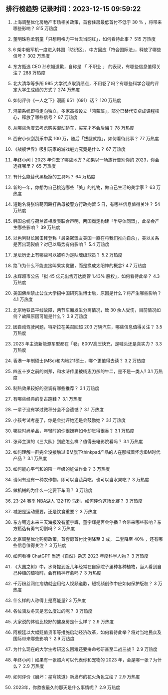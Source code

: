 
## 排行榜趋势 记录时间：2023-12-15 09:59:22
  
  1. 上海调整优化房地产市场相关政策，首套住房最低首付不低于 30 % ，将带来哪些影响？ 815 万热度
    
  2. 董明珠称孟羽童「只想用格力平台去当网红」，如何看待此事？ 515 万热度
    
  3. 6 架中俄军机一度进入韩国「防识区」，中方回应「符合国际法」，释放了哪些信号？ 302 万热度
    
  4. 东方甄选  CEO  孙东旭道歉，自称是 「 不职业 」 的表现，有哪些信息值得关注？ 288 万热度
    
  5. 北大清华等多所 985 大学试点取消绩点，不用卷了吗？有哪些科学合理的评定大学生成绩的方式？ 274 万热度
    
  6. 如何评价《一人之下》漫画 651（691）话？ 120 万热度
    
  7. 鸿蒙系统即将走向独立，多家高校设立「鸿蒙班」，部分已替代安卓成课程核心，释放了哪些信号？ 87 万热度
    
  8. 从哪些角度去考虑购买混动轿车，买完才不会后悔？ 78 万热度
    
  9. 西安小伙刮刮乐中奖 100 万，随后「拔腿就跑」，如何看待此事？ 77 万热度
    
  10. 《战舰世界》吸引玩家的游戏魅力究竟是什么？ 67 万热度
    
  11. 年终小问｜2023 年你去了哪些地方？如果以一场旅行告别你的 2023，你会选择哪里？ 65 万热度
    
  12. 有什么能替代黑板擦的工具吗？ 64 万热度
    
  13. 新的一年，你想为自己挑选哪些「美」的礼物，做自己生活的美学家？ 63 万热度
    
  14. 短跑名将张培萌因殴打岳母被警方行政拘留 5 日，有哪些信息值得关注？ 54 万热度
    
  15. 韩国总统与荷兰首相发表联合声明，两国商定构建「半导体同盟」，此举会产生哪些影响？ 39 万热度
    
  16. 以色列财长回击拜登称「最亲密盟友美国一直在将我们推向自杀」，美以关系是否出现裂痕？对巴以局势有何影响？ 5.4 万热度
    
  17. 足坛历史上有哪些可以被称为是队魂级球员？ 5.2 万热度
    
  18. 路飞为什么不能直接叫果实觉醒，而是换成太阳神的概念? 4.7 万热度
    
  19. 永辉超市公告「拟 45 亿元出售万达商管 1.43% 股权」，如何看待此举？ 4.3 万热度
    
  20. 美国佛州禁止公立大学招中国研究生博士后，原因是什么？将产生哪些影响？ 4.1 万热度
    
  21. 北京地铁昌平线故障，两节车厢发生分离情况，致 30 余人受伤，目前情况如何？故障原因可能是什么？ 3.9 万热度
    
  22. 因自动驾驶问题，特斯拉在美召回超 203 万辆汽车，哪些信息值得关注？ 3.5 万热度
    
  23. 2023 年主流新能源车型都在「卷」800V高压快充，是噱头还是真实力？ 3.3 万热度
    
  24. 香港一年制硕士(MSc)和内地211硕士，哪个更值得去读？ 3.2 万热度
    
  25. 四五十岁之前的刘邦，和水浒传里被杨志刀杀的牛二，是不是一类人? 3.1 万热度
    
  26. 制热效果较好的空调有哪些推荐？ 3.1 万热度
    
  27. 有哪些经典的复古跑鞋？ 3.1 万热度
    
  28. 一辈子没有学过微积分会不会遗憾？ 3.1 万热度
    
  29. 小孩考试考差了，你是会批评她还是会鼓励她？ 3.1 万热度
    
  30. 哪些时尚单品，年轻时的你很嫌弃如今却觉得很香？ 3.1 万热度
    
  31. 张译主演的《三大队》到底怎么样？值得去电影院看吗？ 3.1 万热度
    
  32. 如何理解一群完全没接触过IBM旗下thinkpad产品的人在那喊着怀念IBM时代产品？ 3.1 万热度
    
  33. 如何能心平气和的陪一年级的娃做作业？ 3 万热度
    
  34. 请问有没有一种农作物，即可以当蔬菜吃，也可以当水果吃？ 3 万热度
    
  35. 做机械的为什么一定要下车间？ 3 万热度
    
  36. 23-24 赛季 NBA湖人 122:119 马刺，如何评价这场比赛？ 3 万热度
    
  37. 减肥是运动重要，还是饮食重要？ 3 万热度
    
  38. 东方甄选未来三天海报没有董宇辉，董宇辉是否会停播？会带来哪些影响？东方甄选有勇气切割吗？ 3 万热度
    
  39. 北京调整优化购房政策，首套房首付比例降至 3 成， 二套降至 40% ，还有哪些信息值得关注？ 3 万热度
    
  40. 如何看待 ChatGPT 当选《自然》杂志 2023 年度科学人物？ 3 万热度
    
  41. 《大国之树》中，水哥提到近几年经常在自家院子里种各种植物，当人看到自己种植的植物时，会有精神疗愈吗？ 3 万热度
    
  42. 千万粉丝网红痞幼就盗用他人视频道歉，短视频创作中应如何保护版权？ 3 万热度
    
  43. 什么样的人称得上是高能量? 3 万热度
    
  44. 各位骑友冬天是怎么度过的呢？ 3 万热度
    
  45. 大家说的体验比较好的健身房是什么样？ 2.9 万热度
    
  46. 阿根廷以大幅贬值货币等措施启动经济改革，如何看待此举？将对当地民众及国际带来哪些影响？ 2.9 万热度
    
  47. 为什么现在的大学生考研这么困难还要拼命考研甚至二战三战？ 2.9 万热度
    
  48. 年终小问｜如果有一张照片可以代表你和宠物的 2023 年，会是哪一张？为什么？ 2.9 万热度
    
  49. 如何评价《崩坏：星穹铁道》新发布的花火角色立绘？ 2.9 万热度
    
  50. 2023年，你熬夜最久的那天是什么事情呢？ 2.9 万热度
    